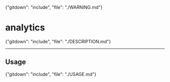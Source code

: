 {"gitdown": "include", "file": "./WARNING.md"}

# analytics

{"gitdown": "include", "file": "./DESCRIPTION.md"}

---

## Usage

{"gitdown": "include", "file": "./USAGE.md"}



